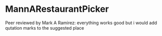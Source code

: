 # MannARestaurantPicker

Peer reviewed by Mark A Ramirez: everything works good but i would add qutation marks to the suggested place

